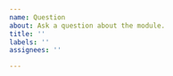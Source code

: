 ```yaml
---
name: Question
about: Ask a question about the module.
title: ''
labels: ''
assignees: ''

---
```


<!-- **IMPORTANT!**
Please make sure to look for an answer to your question in our documentation and the Firebase documentation before asking a question here.

If you have a general question regarding Nuxt-Firebase use Discord `modules` channel. Thanks!

Documentation: https://firebase.nuxtjs.org/
Nuxt Discord: https://discord.nuxtjs.org/
-->
